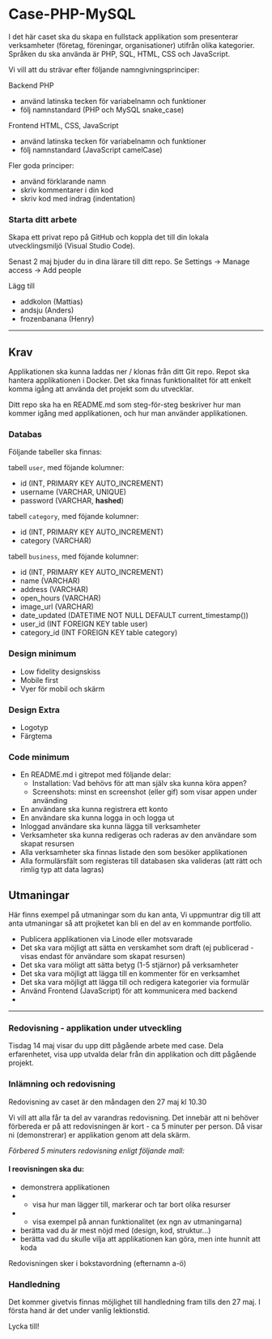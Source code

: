 # Case-PHP-MySQL

I det här caset ska du skapa en fullstack applikation som presenterar verksamheter (företag, föreningar, organisationer) utifrån olika kategorier.
Språken du ska använda är PHP, SQL, HTML, CSS och JavaScript. 

Vi vill att du strävar efter följande namngivningsprinciper:

Backend PHP
- använd latinska tecken för variabelnamn och funktioner
- följ namnstandard (PHP och MySQL snake_case)
  
Frontend HTML, CSS, JavaScript
- använd latinska tecken för variabelnamn och funktioner
- följ namnstandard (JavaScript camelCase)

Fler goda principer:
- använd förklarande namn 
- skriv kommentarer i din kod
- skriv kod med indrag (indentation)


### Starta ditt arbete
Skapa ett privat repo på GitHub och koppla det till din lokala utvecklingsmiljö (Visual Studio Code). 

Senast 2 maj bjuder du in dina lärare till ditt repo. Se Settings -> Manage access -> Add people

Lägg till

- addkolon (Mattias)
- andsju (Anders)
- frozenbanana (Henry)

***

## Krav
Applikationen ska kunna laddas ner / klonas från ditt Git repo. Repot ska hantera applikationen i Docker. Det ska finnas funktionalitet för att enkelt komma igång att använda det projekt som  du utvecklar.

Ditt repo ska ha en README.md som steg-för-steg beskriver hur man kommer igång med applikationen, och hur man använder applikationen.

### Databas

Följande tabeller ska finnas:

tabell `user`, med föjande kolumner:
- id (INT, PRIMARY KEY AUTO_INCREMENT)
- username (VARCHAR, UNIQUE)
- password (VARCHAR, **hashed**)

tabell `category`, med föjande kolumner:
- id (INT, PRIMARY KEY AUTO_INCREMENT)
- category (VARCHAR)

tabell `business`, med föjande kolumner:
- id (INT, PRIMARY KEY AUTO_INCREMENT)
- name (VARCHAR)
- address (VARCHAR)
- open_hours (VARCHAR)
- image_url (VARCHAR)
- date_updated (DATETIME NOT NULL DEFAULT current_timestamp())
- user_id (INT FOREIGN KEY table user)
- category_id (INT FOREIGN KEY table category)


### Design minimum
- Low fidelity designskiss
- Mobile first
- Vyer för mobil och skärm

  
### Design Extra
- Logotyp
- Färgtema

### Code minimum
- En README.md i gitrepot med följande delar:
  - Installation: Vad behövs för att man själv ska kunna köra appen?
  - Screenshots: minst en screenshot (eller gif) som visar appen under använding
- En användare ska kunna registrera ett konto
- En användare ska kunna logga in och logga ut
- Inloggad användare ska kunna lägga till verksamheter
- Verksamheter ska kunna redigeras och raderas av den användare som skapat resursen
- Alla verksamheter ska finnas listade den som besöker applikationen
- Alla formulärsfält som registeras till databasen ska valideras (att rätt och rimlig typ att data lagras)

## Utmaningar

Här finns exempel på utmaningar som du kan anta, Vi uppmuntrar dig till att anta utmaningar så att projketet kan bli en del av en kommande portfolio.

- Publicera applikationen via Linode eller motsvarade
- Det ska vara möjligt att sätta en verskamhet som draft (ej publicerad - visas endast för användare som skapat resursen)
- Det ska vara möligt att sätta betyg (1-5 stjärnor) på verksamheter
- Det ska vara möjligt att lägga till en kommenter för en verksamhet
- Det ska vara möjligt att lägga till och redigera kategorier via formulär
- Använd Frontend (JavaScript) för att kommunicera med backend
- 
***

### Redovisning - applikation under utveckling 
Tisdag 14 maj visar du upp ditt pågående arbete med case. Dela erfarenhetet, visa upp utvalda delar från din applikation och ditt pågående projekt.


### Inlämning och redovisning
Redovisning av caset är den måndagen den 27 maj kl 10.30 

Vi vill att alla får ta del av varandras redovisning. Det innebär att ni behöver förbereda er på att redovisningen är kort - ca 5 minuter per person. Då visar ni (demonstrerar) er applikation genom att dela skärm.

*Förbered 5 minuters redovisning enligt följande mall:*

#### I reovisningen ska du:
- demonstrera applikationen
- - visa hur man lägger till, markerar och tar bort olika resurser
- - visa exempel på annan funktionalitet (ex ngn av utmaningarna)
- berätta vad du är mest nöjd med (design, kod, struktur...)
- berätta vad du skulle vilja att applikationen kan göra, men inte hunnit att koda

Redovisningen sker i bokstavordning (efternamn a-ö)

### Handledning
Det kommer givetvis finnas möjlighet till handledning fram tills den 27 maj. I första hand är det under vanlig lektionstid.

Lycka till!
